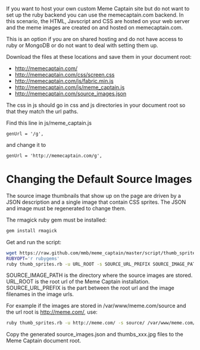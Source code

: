 If you want to host your own custom Meme Captain site but do not want to set
up the ruby backend you can use the memecaptain.com backend. In this scenario,
the HTML, Javscript and CSS are hosted on your web server and the meme images
are created on and hosted on memecaptain.com.

This is an option if you are on shared hosting and do not have access to
ruby or MongoDB or do not want to deal with setting them up.

Download the files at these locations and save them in your document root:

* http://memecaptain.com/
* http://memecaptain.com/css/screen.css
* http://memecaptain.com/js/fabric.min.js
* http://memecaptain.com/js/meme_captain.js
* http://memecaptain.com/source_images.json

The css in js should go in css and js directories in your document root so
that they match the url paths.

Find this line in js/meme_captain.js

```
genUrl = '/g',
```

and change it to

```
genUrl = 'http://memecaptain.com/g',
```

# Changing the Default Source Images

The source image thumbnails that show up on the page are driven by a JSON
description and a single image that contain CSS sprites. The JSON and image
must be regenerated to change them.

The rmagick ruby gem must be installed:

```sh
gem install rmagick
```

Get and run the script:

```sh
wget https://raw.github.com/mmb/meme_captain/master/script/thumb_sprites.rb
RUBYOPT='r rubygems'
ruby thumb_sprites.rb -u URL_ROOT -s SOURCE_URL_PREFIX SOURCE_IMAGE_PATH/*
```

SOURCE_IMAGE_PATH is the directory where the source images are stored.
URL_ROOT is the root url of the Meme Captain installation. SOURCE_URL_PREFIX
is the part between the root url and the image filenames in the image urls.

For example if the images are stored in /var/www/meme.com/source and the
url root is http://meme.com/, use:

```sh
ruby thumb_sprites.rb -u http://meme.com/ -s source/ /var/www/meme.com/source/*
```

Copy the generated source_images.json and thumbs_xxx.jpg files to the Meme
Captain document root.
